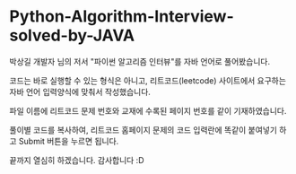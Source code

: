# Python-Algorithm-Interview-solved-by-JAVA
박상길 개발자 님의 저서 "파이썬 알고리즘 인터뷰"를 자바 언어로 풀어봤습니다.

코드는 바로 실행할 수 있는 형식은 아니고, 리트코드(leetcode) 사이트에서 요구하는
자바 언어 입력양식에 맞춰서 작성했습니다.

파일 이름에 리트코드 문제 번호와 교재에 수록된 페이지 번호를 같이 기재하였습니다.

풀이별 코드를 복사하여, 리트코드 홈페이지 문제의 코드 입력란에 똑같이 붙여넣기 하고 Submit 버튼을 누르면 됩니다.

끝까지 열심히 하겠습니다. 감사합니다 :D
